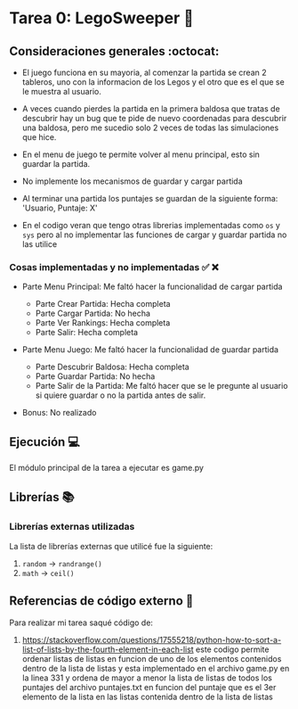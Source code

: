 # Tarea 0: LegoSweeper :school_satchel:

## Consideraciones generales :octocat:

* El juego funciona en su mayoria, al comenzar la partida se crean 2 tableros, uno con la informacion de los Legos y el otro que es el que se le muestra al usuario. 

* A veces cuando pierdes la partida en la primera baldosa que tratas de descubrir hay un bug que te pide de nuevo coordenadas para descubrir una baldosa, pero me sucedio solo 2 veces de todas las simulaciones que hice.

* En el menu de juego te permite volver al menu principal, esto sin guardar la partida.

* No implemente los mecanismos de guardar y cargar partida

* Al terminar una partida los puntajes se guardan de la siguiente forma: 'Usuario, Puntaje: X'

* En el codigo veran que tengo otras librerias implementadas como ```os``` y ```sys``` pero al no implementar las funciones de cargar y guardar partida no las utilice

### Cosas implementadas y no implementadas :white_check_mark: :x:


* Parte Menu Principal: Me faltó hacer la funcionalidad de cargar partida
    * Parte Crear Partida: Hecha completa 
    * Parte Cargar Partida: No hecha
    * Parte Ver Rankings: Hecha completa
    * Parte Salir: Hecha completa

* Parte Menu Juego: Me faltó hacer la funcionalidad de guardar partida
    * Parte Descubrir Baldosa: Hecha completa
    * Parte Guardar Partida: No hecha
    * Parte Salir de la Partida: Me faltó hacer que se le pregunte al usuario si quiere guardar o no la partida antes de salir.

* Bonus: No realizado


## Ejecución :computer:
El módulo principal de la tarea a ejecutar es  game.py

## Librerías :books:
### Librerías externas utilizadas
La lista de librerías externas que utilicé fue la siguiente:

1. ```random``` -> ```randrange()```
2. ```math``` -> ```ceil()``` 

## Referencias de código externo :book:

Para realizar mi tarea saqué código de:

1. https://stackoverflow.com/questions/17555218/python-how-to-sort-a-list-of-lists-by-the-fourth-element-in-each-list
este codigo permite ordenar listas de listas en funcion de uno de los elementos contenidos dentro de la lista de listas y esta implementado en el archivo game.py en la linea 331 y ordena de mayor a menor la lista de listas de todos los puntajes del archivo puntajes.txt en funcion del puntaje que es el 3er elemento de la lista en las listas contenida dentro de la lista de listas
